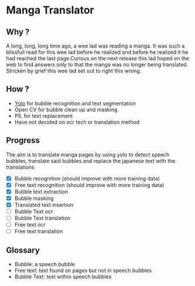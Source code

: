 # Manga Translator
## Why ?
A long, long, long time ago, a wee lad was reading a manga. It was such a blissfull read for this wee lad before he realized and before he realized it he had reached the last page.Curious on the next release this lad hoped on the web to find answers only to that the manga was no longer being translated. Stricken by grief this wee lad set out to right this wrong.
## How ?
- [Yolo](https://github.com/ultralytics/ultralytics) for bubble recognition and text segmentation
- Open CV for bubble clean up and masking
- PIL for text replacement
- Have not decided on ocr tech or translation method
## Progress
The aim is to translate manga pages by using yolo to detect speech bubbles, translate said bubbles and replace the japanese text with the translations
- [x] Bubble recognition (should improve with more training data)
- [x] Free text recognition (should improve with more training data)
- [x] Bubble text extraction 
- [x] Bubble masking
- [x] Translated text insertion
- [ ] Bubble Text ocr
- [ ] Bubble Text translation
- [ ] Free text ocr
- [ ] Free text translation
## Glossary
- Bubble: a speech bubble
- Free text: text found on pages but not in speech bubbles
- Bubble Text: text within speech bubbles
